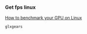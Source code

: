###  Get fps linux


[How to benchmark your GPU on Linux](https://www.howtoforge.com/tutorial/linux-gpu-benchmark/)


 

```
glxgears
```
